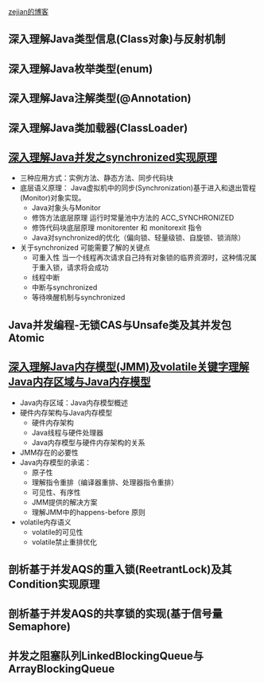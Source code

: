 
[zejian的博客](https://blog.csdn.net/javazejian/article/details/72828483 )

## 深入理解Java类型信息(Class对象)与反射机制
## 深入理解Java枚举类型(enum)
## 深入理解Java注解类型(@Annotation)
## 深入理解Java类加载器(ClassLoader)
## [深入理解Java并发之synchronized实现原理](https://blog.csdn.net/javazejian/article/details/72828483)
* 三种应用方式：实例方法、静态方法、同步代码块
* 底层语义原理： Java虚拟机中的同步(Synchronization)基于进入和退出管程(Monitor)对象实现。
  - Java对象头与Monitor
  - 修饰方法底层原理 运行时常量池中方法的 ACC_SYNCHRONIZED
  - 修饰代码块底层原理 monitorenter 和 monitorexit 指令
  - Java对synchronized的优化（偏向锁、轻量级锁、自旋锁、锁消除）
* 关于synchronized 可能需要了解的关键点
  * 可重入性 当一个线程再次请求自己持有对象锁的临界资源时，这种情况属于重入锁，请求将会成功
  * 线程中断
  * 中断与synchronized
  * 等待唤醒机制与synchronized

## Java并发编程-无锁CAS与Unsafe类及其并发包Atomic
## [深入理解Java内存模型(JMM)及volatile关键字理解Java内存区域与Java内存模型](https://blog.csdn.net/javazejian/article/details/72772461 )
* Java内存区域：Java内存模型概述
* 硬件内存架构与Java内存模型
  * 硬件内存架构
  * Java线程与硬件处理器
  * Java内存模型与硬件内存架构的关系
* JMM存在的必要性
* Java内存模型的承诺：
  * 原子性
  * 理解指令重排（编译器重排、处理器指令重排）
  * 可见性、有序性
  * JMM提供的解决方案
  * 理解JMM中的happens-before 原则
* volatile内存语义
  * volatile的可见性
  * volatile禁止重排优化


## 剖析基于并发AQS的重入锁(ReetrantLock)及其Condition实现原理
## 剖析基于并发AQS的共享锁的实现(基于信号量Semaphore)
## 并发之阻塞队列LinkedBlockingQueue与ArrayBlockingQueue